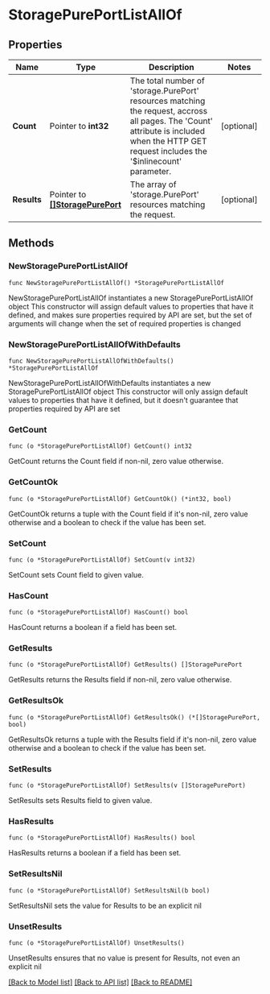 # StoragePurePortListAllOf

## Properties

Name | Type | Description | Notes
------------ | ------------- | ------------- | -------------
**Count** | Pointer to **int32** | The total number of &#39;storage.PurePort&#39; resources matching the request, accross all pages. The &#39;Count&#39; attribute is included when the HTTP GET request includes the &#39;$inlinecount&#39; parameter. | [optional] 
**Results** | Pointer to [**[]StoragePurePort**](storage.PurePort.md) | The array of &#39;storage.PurePort&#39; resources matching the request. | [optional] 

## Methods

### NewStoragePurePortListAllOf

`func NewStoragePurePortListAllOf() *StoragePurePortListAllOf`

NewStoragePurePortListAllOf instantiates a new StoragePurePortListAllOf object
This constructor will assign default values to properties that have it defined,
and makes sure properties required by API are set, but the set of arguments
will change when the set of required properties is changed

### NewStoragePurePortListAllOfWithDefaults

`func NewStoragePurePortListAllOfWithDefaults() *StoragePurePortListAllOf`

NewStoragePurePortListAllOfWithDefaults instantiates a new StoragePurePortListAllOf object
This constructor will only assign default values to properties that have it defined,
but it doesn't guarantee that properties required by API are set

### GetCount

`func (o *StoragePurePortListAllOf) GetCount() int32`

GetCount returns the Count field if non-nil, zero value otherwise.

### GetCountOk

`func (o *StoragePurePortListAllOf) GetCountOk() (*int32, bool)`

GetCountOk returns a tuple with the Count field if it's non-nil, zero value otherwise
and a boolean to check if the value has been set.

### SetCount

`func (o *StoragePurePortListAllOf) SetCount(v int32)`

SetCount sets Count field to given value.

### HasCount

`func (o *StoragePurePortListAllOf) HasCount() bool`

HasCount returns a boolean if a field has been set.

### GetResults

`func (o *StoragePurePortListAllOf) GetResults() []StoragePurePort`

GetResults returns the Results field if non-nil, zero value otherwise.

### GetResultsOk

`func (o *StoragePurePortListAllOf) GetResultsOk() (*[]StoragePurePort, bool)`

GetResultsOk returns a tuple with the Results field if it's non-nil, zero value otherwise
and a boolean to check if the value has been set.

### SetResults

`func (o *StoragePurePortListAllOf) SetResults(v []StoragePurePort)`

SetResults sets Results field to given value.

### HasResults

`func (o *StoragePurePortListAllOf) HasResults() bool`

HasResults returns a boolean if a field has been set.

### SetResultsNil

`func (o *StoragePurePortListAllOf) SetResultsNil(b bool)`

 SetResultsNil sets the value for Results to be an explicit nil

### UnsetResults
`func (o *StoragePurePortListAllOf) UnsetResults()`

UnsetResults ensures that no value is present for Results, not even an explicit nil

[[Back to Model list]](../README.md#documentation-for-models) [[Back to API list]](../README.md#documentation-for-api-endpoints) [[Back to README]](../README.md)


